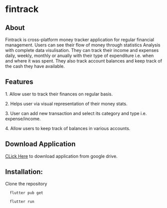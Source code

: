 # fintrack
 <h2>About</h2>
 <p>Fintrack is cross-platform money tracker application for regular financial management. Users can see their flow of money through statistics Analysis with complete data visulisation. They can track their income and expenses daily, weekly, monthly or anually with their type of expenditure i.e. when and where it was spent. They also track account balances and keep track of the cash they have available.</p>
 <h2>Features</h2>
 <p>1. Allow user to track their finances on regular basis.</p>
 <p>2. Helps user via visual representation of their money stats.</p>
 <p>3. User can add new transaction and select its category and type i.e. expense/income.</p>
 <p>4. Allow users to keep track of balances in various accounts.</p>
 <h2>Download Application</h2>
 <p><a href="https://drive.google.com/file/d/1W5YT3B2neqCBaljxHmYIh4llBcjnadyJ/view?usp=drivesdk">CLick Here</a> to download application from google drive.</p>
 <h2>Installation:</h2>
 <p>Clone the repository</p>
 
```
  flutter pub get
```

```
  flutter run
```
